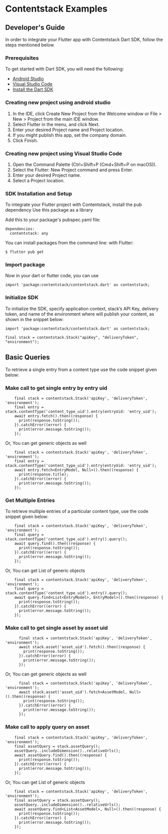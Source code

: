 
# Contentstack Examples

## Developer's Guide

In order to integrate your Flutter app with Contentstack Dart SDK, follow the steps mentioned below.

### Prerequisites

To get started with Dart SDK, you will need the following:

- [Android Studio](https://developer.android.com/studio/install.html)
- [Visual Studio Code](https://code.visualstudio.com/download)
- [Install the Dart SDK](https://dart.dev/get-dart#install)

### Creating new project using android studio

1. In the IDE, click Create New Project from the Welcome window or File > New > Project from the main IDE window.
2. Select Flutter in the menu, and click Next.
3. Enter your desired Project name and Project location.
4. If you might publish this app, set the company domain.
5. Click Finish.

### Creating new project using Visual Studio Code

1. Open the Command Palette (Ctrl+Shift+P (Cmd+Shift+P on macOS)).
2. Select the Flutter: New Project command and press Enter.
3. Enter your desired Project name.
4. Select a Project location.

### SDK Installation and Setup

To integrate your Flutter project with Contentstack, install the pub dependency Use this package as a library

Add this to your package's pubspec.yaml file:

    dependencies:
      contentstack: any

You can install packages from the command line:
with Flutter:

    $ flutter pub get

### Import package

Now in your dart or flutter code, you can use

    import 'package:contentstack/contentstack.dart' as contentstack;

### Initialize SDK

To initialize the SDK, specify application context, stack’s API Key, delivery token, and name of the environment where will publish your content, as shown in the snippet below:

    import 'package:contentstack/contentstack.dart' as contentstack;

    final stack = contentstack.Stack("apiKey", "deliveryToken", "environment");

## Basic Queries

To retrieve a single entry from a content type use the code snippet given below:

### Make call to get single entry by entry uid

        final stack = contentstack.Stack('apiKey', 'deliveryToken', 'environment');
        final entry = stack.contentType('content_type_uid').entry(entryUid: 'entry_uid');
        await entry.fetch().then((response) {
          print(response.toString());
        }).catchError((error) {
          print(error.message.toString());
        });

Or, You can get generic objects as well

        final stack = contentstack.Stack('apiKey', 'deliveryToken', 'environment');
        final entry = stack.contentType('content_type_uid').entry(entryUid: 'entry_uid');
        await entry.fetch<EntryModel, Null>().then((response) {
          print(response.title);
        }).catchError((error) {
          print(error.message.toString());
        });

### Get Multiple Entries

To retrieve multiple entries of a particular content type, use the code snippet given below:

        final stack = contentstack.Stack('apiKey', 'deliveryToken', 'environment');
        final query = stack.contentType('content_type_uid').entry().query();
        await query.find().then((response) {
          print(response.toString());
        }).catchError((error) {
          print(error.message.toString());
        });

Or, You can get List of generic objects

        final stack = contentstack.Stack('apiKey', 'deliveryToken', 'environment');
        final query = stack.contentType('content_type_uid').entry().query();
        await query.find<List<EntryModel>, EntryModel>().then((response) {
          print(response.toString());
        }).catchError((error) {
          print(error.message.toString());
        });

### Make call to get single asset by asset uid

          final stack = contentstack.Stack('apiKey', 'deliveryToken', 'environment');
          await stack.asset('asset_uid').fetch().then((response) {
            print(response.toString());
          }).catchError((error) {
            print(error.message.toString());
          });

Or, You can get generic objects as well

          final stack = contentstack.Stack('apiKey', 'deliveryToken', 'environment');
          await stack.asset('asset_uid').fetch<AssetModel, Null>().then((response) {
            print(response.toString());
          }).catchError((error) {
            print(error.message.toString());
          });

### Make call to apply query on asset

        final stack = contentstack.Stack('apiKey', 'deliveryToken', 'environment');
        final assetQuery = stack.assetQuery();
        assetQuery..includeDimension()..relativeUrls();
        await assetQuery.find().then((response) {
          print(response.toString());
        }).catchError((error) {
          print(error.message.toString());
        });

Or, You can get List of generic objects

        final stack = contentstack.Stack('apiKey', 'deliveryToken', 'environment');
        final assetQuery = stack.assetQuery();
        assetQuery..includeDimension()..relativeUrls();
        await assetQuery.find<List<AssetModel>, Null>().then((response) {
          print(response.toString());
        }).catchError((error) {
          print(error.message.toString());
        });
